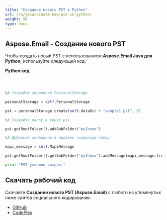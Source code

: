 ```yaml
---
title: "Создание нового PST в Python"
url: /ru/java/create-new-pst-in-python/
weight: 50
type: docs
---
```


## **Aspose.Email - Создание нового PST**
Чтобы создать новый PST с использованием **Aspose.Email Java для Python**, используйте следующий код.

**Python код**

``` python



\# Создайте экземпляр PersonalStorage

personalStorage = self.PersonalStorage

pst = personalStorage.create(self.dataDir + "sample1.pst", 0)

\# Создайте папку в корне pst

pst.getRootFolder().addSubFolder("myInbox")

\# Добавьте сообщение в недавно созданную папку

mapi_message = self.MapiMessage

pst.getRootFolder().getSubFolder("myInbox").addMessage(mapi_message.fromFile(self.dataDir + "Message.msg"))

print "PST успешно создан."

```
## **Скачать рабочий код**
Скачайте **Создание нового PST (Aspose.Email)** с любого из упомянутых ниже сайтов социального кодирования:

- [GitHub](https://github.com/aspose-email/Aspose.Email-for-Java/releases/tag/Aspose.Email_Java_for_Python-v1.0)
- [CodePlex](https://archive.codeplex.com/?p=asposeemailjavapython)
